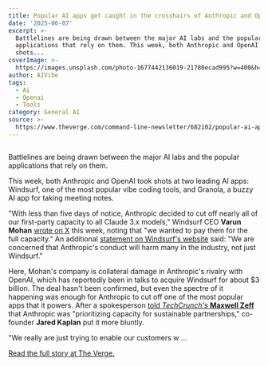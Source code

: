 ```yaml
---
title: Popular AI apps get caught in the crosshairs of Anthropic and OpenAI
date: '2025-06-07'
excerpt: >-
  Battlelines are being drawn between the major AI labs and the popular
  applications that rely on them. This week, both Anthropic and OpenAI took
  shots...
coverImage: >-
  https://images.unsplash.com/photo-1677442136019-21780ecad995?w=400&h=200&fit=crop&auto=format
author: AIVibe
tags:
  - Ai
  - Openai
  - Tools
category: General AI
source: >-
  https://www.theverge.com/command-line-newsletter/682102/popular-ai-apps-crosshairs-anthropic-openai
---
```


											

						
<figure>

<img alt="" data-caption="" data-portal-copyright="" data-has-syndication-rights="1" src="https://platform.theverge.com/wp-content/uploads/sites/2/2025/06/STK485_STK414_AI_SAFETY_A.jpg?quality=90&#038;strip=all&#038;crop=0,0,100,100" />
	<figcaption></figcaption>
</figure>
<p class="has-text-align-none">Battlelines are being drawn between the major AI labs and the popular applications that rely on them.</p>
<p class="has-text-align-none">This week, both Anthropic and OpenAI took shots at two leading AI apps: Windsurf, one of the most popular vibe coding tools, and Granola, a buzzy AI app for taking meeting notes.</p>
<p class="has-text-align-none">"With less than five days of notice, Anthropic decided to cut off nearly all of our first-party capacity to all Claude 3.x models," Windsurf CEO <strong>Varun Mohan</strong> <a href="https://x.com/_mohansolo/status/1930034960385356174">wrote on X</a> this week, noting that "we wanted to pay them for the full capacity." An additional <a href="https://windsurf.com/blog/anthropic-models">statement on Windsurf's website</a> said: "We are concerned that Anthropic's conduct will harm many in the industry, not just Windsurf."</p>
<p class="has-text-align-none">Here, Mohan's company is collateral damage in Anthropic's rivalry with OpenAI, which has reportedly been in talks to acquire Windsurf for about $3 billion. The deal hasn't been confirmed, but even the spectre of it happening was enough for Anthropic to cut off one of the most popular apps that it powers. After a spokesperson <a href="https://techcrunch.com/2025/06/03/windsurf-says-anthropic-is-limiting-its-direct-access-to-claude-ai-models/">told <em>TechCrunch's</em> <strong>Maxwell Zeff</strong></a> that Anthropic was "prioritizing capacity for sustainable partnerships," co-founder <strong>Jared Kaplan</strong> put it more bluntly. </p>
<p class="has-text-align-none">"We really are just trying to enable our customers w …</p>
<p><a href="https://www.theverge.com/command-line-newsletter/682102/popular-ai-apps-crosshairs-anthropic-openai">Read the full story at The Verge.</a></p>
						
									
